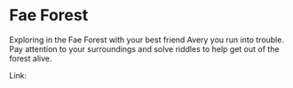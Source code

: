 # Fae Forest

Exploring in the Fae Forest with your best friend Avery you run into trouble. Pay attention to your surroundings and solve riddles to help get out of the forest alive. 

Link: 
